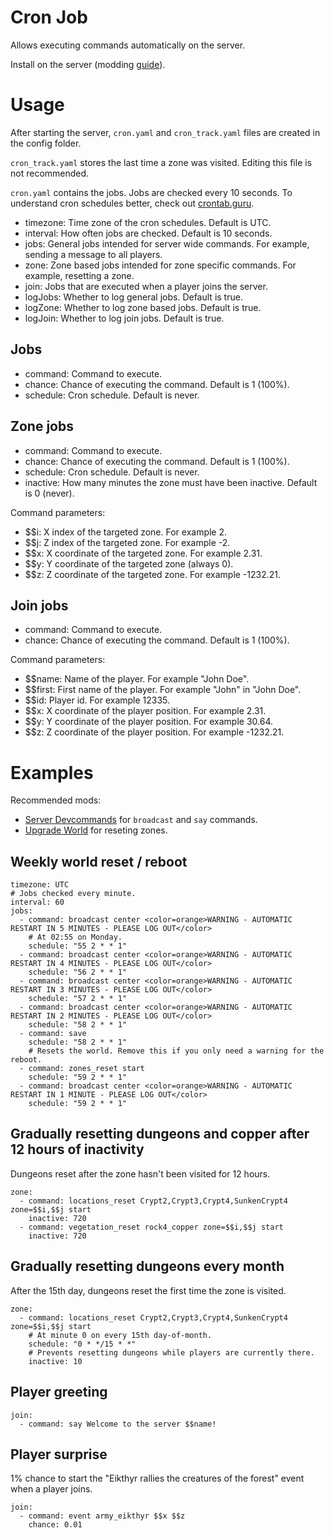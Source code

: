 # Cron Job

Allows executing commands automatically on the server.

Install on the server (modding [guide](https://youtu.be/WfvA5a5tNHo)).

# Usage

After starting the server, `cron.yaml` and `cron_track.yaml` files are created in the config folder.

`cron_track.yaml` stores the last time a zone was visited. Editing this file is not recommended.

`cron.yaml` contains the jobs. Jobs are checked every 10 seconds. To understand cron schedules better, check out [crontab.guru](https://crontab.guru/).

- timezone: Time zone of the cron schedules. Default is UTC.
- interval: How often jobs are checked. Default is 10 seconds.
- jobs: General jobs intended for server wide commands. For example, sending a message to all players.
- zone: Zone based jobs intended for zone specific commands. For example, resetting a zone.
- join: Jobs that are executed when a player joins the server.
- logJobs: Whether to log general jobs. Default is true.
- logZone: Whether to log zone based jobs. Default is true.
- logJoin: Whether to log join jobs. Default is true.

## Jobs

- command: Command to execute.
- chance: Chance of executing the command. Default is 1 (100%).
- schedule: Cron schedule. Default is never.

## Zone jobs

- command: Command to execute.
- chance: Chance of executing the command. Default is 1 (100%).
- schedule: Cron schedule. Default is never.
- inactive: How many minutes the zone must have been inactive. Default is 0 (never).

Command parameters: 
- $$i: X index of the targeted zone. For example 2.
- $$j: Z index of the targeted zone. For example -2.
- $$x: X coordinate of the targeted zone. For example 2.31.
- $$y: Y coordinate of the targeted zone (always 0).
- $$z: Z coordinate of the targeted zone. For example -1232.21.

## Join jobs

- command: Command to execute.
- chance: Chance of executing the command. Default is 1 (100%).

Command parameters: 
- $$name: Name of the player. For example "John Doe".
- $$first: First name of the player. For example "John" in "John Doe".
- $$id: Player id. For example 12335.
- $$x: X coordinate of the player position. For example 2.31.
- $$y: Y coordinate of the player position. For example 30.64.
- $$z: Z coordinate of the player position. For example -1232.21.

# Examples

Recommended mods:
- [Server Devcommands](https://valheim.thunderstore.io/package/JereKuusela/Server_devcommands/) for `broadcast` and `say` commands.
- [Upgrade World](https://valheim.thunderstore.io/package/JereKuusela/Upgrade_World/) for reseting zones.


## Weekly world reset / reboot

```
timezone: UTC
# Jobs checked every minute.
interval: 60
jobs: 
  - command: broadcast center <color=orange>WARNING - AUTOMATIC RESTART IN 5 MINUTES - PLEASE LOG OUT</color>
    # At 02:55 on Monday.
    schedule: "55 2 * * 1"
  - command: broadcast center <color=orange>WARNING - AUTOMATIC RESTART IN 4 MINUTES - PLEASE LOG OUT</color>
    schedule: "56 2 * * 1"
  - command: broadcast center <color=orange>WARNING - AUTOMATIC RESTART IN 3 MINUTES - PLEASE LOG OUT</color>
    schedule: "57 2 * * 1"
  - command: broadcast center <color=orange>WARNING - AUTOMATIC RESTART IN 2 MINUTES - PLEASE LOG OUT</color>
    schedule: "58 2 * * 1"
  - command: save
    schedule: "58 2 * * 1"
    # Resets the world. Remove this if you only need a warning for the reboot.
  - command: zones_reset start
    schedule: "59 2 * * 1"
  - command: broadcast center <color=orange>WARNING - AUTOMATIC RESTART IN 1 MINUTE - PLEASE LOG OUT</color>
    schedule: "59 2 * * 1"
```

## Gradually resetting dungeons and copper after 12 hours of inactivity

Dungeons reset after the zone hasn't been visited for 12 hours.

```
zone:
  - command: locations_reset Crypt2,Crypt3,Crypt4,SunkenCrypt4 zone=$$i,$$j start
    inactive: 720
  - command: vegetation_reset rock4_copper zone=$$i,$$j start
    inactive: 720
```

## Gradually resetting dungeons every month

After the 15th day, dungeons reset the first time the zone is visited.

```
zone:
  - command: locations_reset Crypt2,Crypt3,Crypt4,SunkenCrypt4 zone=$$i,$$j start
    # At minute 0 on every 15th day-of-month.
    schedule: "0 * */15 * *"
    # Prevents resetting dungeons while players are currently there.
    inactive: 10
```

## Player greeting

```
join:
  - command: say Welcome to the server $$name!
```

## Player surprise

1% chance to start the "Eikthyr rallies the creatures of the forest" event when a player joins.

```
join:
  - command: event army_eikthyr $$x $$z
    chance: 0.01
```

